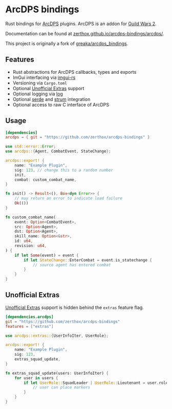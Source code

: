 # ArcDPS bindings

Rust bindings for [ArcDPS](https://www.deltaconnected.com/arcdps/) plugins.
ArcDPS is an addon for [Guild Wars 2](https://guildwars2.com).

Documentation can be found at [zerthox.github.io/arcdps-bindings/arcdps/](https://zerthox.github.io/arcdps-bindings/arcdps/).

This project is originally a fork of [greaka/arcdps_bindings](https://github.com/greaka/arcdps_bindings).

## Features
- Rust abstractions for ArcDPS callbacks, types and exports
- ImGui interfacing via [imgui-rs](https://github.com/imgui-rs/imgui-rs)
- Versioning via `Cargo.toml`
- Optional [Unofficial Extras](https://github.com/Krappa322/arcdps_unofficial_extras_releases) support
- Optional logging via [log](https://github.com/rust-lang/log)
- Optional [serde](https://serde.rs/) and [strum](https://docs.rs/strum/latest/strum/) integration
- Optional access to raw C interface of ArcDPS

## Usage
```toml
[dependencies]
arcdps = { git = "https://github.com/zerthox/arcdps-bindings" }
```

```rs
use std::error::Error;
use arcdps::{Agent, CombatEvent, StateChange};

arcdps::export! {
    name: "Example Plugin",
    sig: 123, // change this to a random number
    init,
    combat: custom_combat_name,
}

fn init() -> Result<(), Box<dyn Error>> {
    // may return an error to indicate load failure
    Ok(())
}

fn custom_combat_name(
    event: Option<CombatEvent>,
    src: Option<Agent>,
    dst: Option<Agent>,
    skill_name: Option<&str>,
    id: u64,
    revision: u64,
) {
    if let Some(event) = event {
        if let StateChange::EnterCombat = event.is_statechange {
            // source agent has entered combat
        }
    }
}
```

## Unofficial Extras
[Unofficial Extras](https://github.com/Krappa322/arcdps_unofficial_extras_releases) support is hidden behind the `extras` feature flag.

```toml
[dependencies.arcdps]
git = "https://github.com/zerthox/arcdps-bindings"
features = ["extras"]
```

```rs
use arcdps::extras::{UserInfoIter, UserRole};

arcdps::export! {
    name: "Example Plugin",
    sig: 123,
    extras_squad_update,
}

fn extras_squad_update(users: UserInfoIter) {
    for user in users {
        if let UserRole::SquadLeader | UserRole::Lieutenant = user.role {
            // user can place markers
        }
    }
}
```
